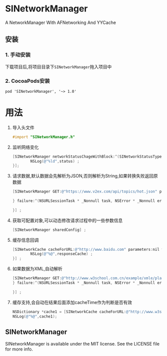 # SINetworkManager
A NetworkManager With AFNetworking And YYCache

## 安装
### 1. 手动安装
下载项目后,将项目目录下`SINetworkManager`拖入项目中

### 2. CocoaPods安装
	
	pod 'SINetworkManager', '~> 1.0'
	
# 用法

1. 导入头文件

	```objective-c
	#import "SINetworkManager.h"
	```

2. 监听网络变化
		
	```objective-c
	[SINetworkManager networkStatusChageWithBlock:^(SINetworkStatusType status) {
    		NSLog(@"%ld",status) ;
    }];
    ```
    	
3. 请求数据,默认数据会先解析为JSON,否则解析为String,如果转换失败返回原数据
	
	```objective-c
	[SINetworkManager GET:@"https://www.v2ex.com/api/topics/hot.json" parameters:nil succeess:^(NSURLSessionTask * _Nonnull task, NSDictionary * _Nonnull responseObject) {
        
    } failure:^(NSURLSessionTask * _Nonnull task, NSError * _Nonnull error) {
        
    }] ;
    ```
    	
4. 获取可配置对象,可以动态修改请求过程中的一些参数信息
	
	```objective-c
	[SINetworkManager sharedConfig] ;
	```		
5. 缓存信息回调
	
	```objective-c
	[SINetworkCache cacheForURL:@"http://www.baidu.com" parameters:nil withBlock:^(id responseCache) {
    		NSLog(@"%@",responseCache) ;
    }] ;
    ```
    	
6. 如果数据为XML,自动解析


	```objective-c
    [SINetworkManager GET:@"http://www.w3school.com.cn/example/xmle/plant_catalog.xml" parameters:nil succeess:^(NSURLSessionTask * _Nonnull task, NSDictionary * _Nonnull responseObject) {
    } failure:^(NSURLSessionTask * _Nonnull task, NSError * _Nonnull error) {
        
    }] ;
    ```
    
7. 缓存支持,会自动在结果后面添加cacheTime作为判断是否有效

	```objective-c
    NSDictionary *cache1 = [SINetworkCache cacheForURL:@"http://www.w3school.com.cn/example/xmle/plant_catalog.xml"  parameters:nil];
    NSLog(@"%@",cache1);
    ```
    	

## SINetworkManager
SINetworkManager is available under the MIT license. See the LICENSE file for more info.
